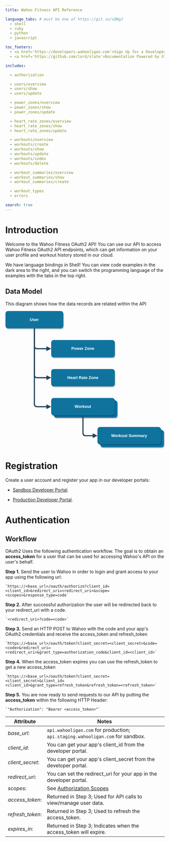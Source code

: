 ```yaml
---
title: Wahoo Fitness API Reference

language_tabs: # must be one of https://git.io/vQNgJ
  - shell
  - ruby
  - python
  - javascript

toc_footers:
  - <a href='https://developers.wahooligan.com'>Sign Up for a Developer Key</a>
  - <a href='https://github.com/lord/slate'>Documentation Powered by Slate</a>

includes:

  - authorization

  - users/overview
  - users/show
  - users/update

  - power_zones/overview
  - power_zones/show
  - power_zones/update

  - heart_rate_zones/overview
  - heart_rate_zones/show
  - heart_rate_zones/update

  - workouts/overview
  - workouts/create
  - workouts/show
  - workouts/update
  - workouts/index
  - workouts/delete

  - workout_summaries/overview
  - workout_summaries/show
  - workout_summaries/create

  - workout_types
  - errors

search: true
---
```


# Introduction

Welcome to the Wahoo Fitness OAuth2 API! You can use our API to access Wahoo Fitness OAuth2 API endpoints, which can get information on your  user profile and workout history stored in our cloud.

We have language bindings in Shell! You can view code examples in the dark area to the right, and you can switch the programming language of the examples with the tabs in the top right.

## Data Model

This diagram shows how the data records are related within the API

[//]: # (Edit file here: https://drive.google.com/file/d/1cOpAiu_1DGkx8oLKtqP_uLMgk9d1x-vE/view?usp=sharing)
<svg xmlns="http://www.w3.org/2000/svg" xmlns:xlink="http://www.w3.org/1999/xlink" version="1.1" width="551px" viewBox="-0.5 -0.5 551 474" style="max-width:100%;max-height:474px;"><defs/><g><rect x="328" y="410" width="220" height="60" rx="9" ry="9" fill="#000000" stroke="none" transform="translate(2,3)translate(438,0)scale(-1,1)translate(-438,0)" opacity="0.25"/><rect x="328" y="410" width="220" height="60" rx="9" ry="9" fill="#10739e" stroke="none" transform="translate(438,0)scale(-1,1)translate(-438,0)" pointer-events="none"/><g fill="#FFFFFF" font-family="Helvetica" font-weight="bold" text-anchor="middle" font-size="14px"><text x="437.5" y="444.5">Workout Summary</text></g><rect x="167" y="308" width="220" height="60" rx="9" ry="9" fill="#000000" stroke="none" transform="translate(2,3)" opacity="0.25"/><rect x="167" y="308" width="220" height="60" rx="9" ry="9" fill="#10739e" stroke="none" pointer-events="none"/><g fill="#FFFFFF" font-family="Helvetica" font-weight="bold" text-anchor="middle" font-size="14px"><text x="276.5" y="342.5">Workout</text></g><rect x="0" y="0" width="200" height="60" rx="9" ry="9" fill="#000000" stroke="none" transform="translate(2,3)translate(100,0)scale(-1,1)translate(-100,0)" opacity="0.25"/><rect x="0" y="0" width="200" height="60" rx="9" ry="9" fill="#10739e" stroke="none" transform="translate(100,0)scale(-1,1)translate(-100,0)" pointer-events="none"/><g fill="#FFFFFF" font-family="Helvetica" font-weight="bold" text-anchor="middle" font-size="14px"><text x="99.5" y="34.5">User</text></g><rect x="158" y="100" width="220" height="60" rx="9" ry="9" fill="#000000" stroke="none" transform="translate(2,3)translate(268,0)scale(-1,1)translate(-268,0)" opacity="0.25"/><rect x="158" y="100" width="220" height="60" rx="9" ry="9" fill="#10739e" stroke="none" transform="translate(268,0)scale(-1,1)translate(-268,0)" pointer-events="none"/><g fill="#FFFFFF" font-family="Helvetica" font-weight="bold" text-anchor="middle" font-size="14px"><text x="267.5" y="134.5">Power Zone</text></g><rect x="318" y="400" width="220" height="60" rx="9" ry="9" fill="#000000" stroke="none" transform="translate(2,3)translate(428,0)scale(-1,1)translate(-428,0)" opacity="0.25"/><rect x="318" y="400" width="220" height="60" rx="9" ry="9" fill="#10739e" stroke="none" transform="translate(428,0)scale(-1,1)translate(-428,0)" pointer-events="none"/><g fill="#FFFFFF" font-family="Helvetica" font-weight="bold" text-anchor="middle" font-size="14px"><text x="427.5" y="434.5">Workout Summary</text></g><rect x="158" y="300" width="220" height="60" rx="9" ry="9" fill="#000000" stroke="none" transform="translate(2,3)" opacity="0.25"/><rect x="158" y="300" width="220" height="60" rx="9" ry="9" fill="#10739e" stroke="none" pointer-events="none"/><g fill="#FFFFFF" font-family="Helvetica" font-weight="bold" text-anchor="middle" font-size="14px"><text x="267.5" y="334.5">Workout</text></g><path d="M 100 60 L 100 120 Q 100 130 110 130 L 143.53 130" fill="none" stroke="#23445d" stroke-width="4" stroke-miterlimit="10" pointer-events="none"/><path d="M 153.53 130 L 143.53 135 L 143.53 125 Z" fill="#23445d" stroke="#23445d" stroke-width="4" stroke-miterlimit="10" pointer-events="none"/><rect x="158" y="200" width="220" height="60" rx="9" ry="9" fill="#000000" stroke="none" transform="translate(2,3)" opacity="0.25"/><rect x="158" y="200" width="220" height="60" rx="9" ry="9" fill="#10739e" stroke="none" pointer-events="none"/><g fill="#FFFFFF" font-family="Helvetica" font-weight="bold" text-anchor="middle" font-size="14px"><text x="267.5" y="234.5">Heart Rate Zone</text></g><path d="M 100 60 L 100 220 Q 100 230 110 230 L 143.53 230" fill="none" stroke="#23445d" stroke-width="4" stroke-miterlimit="10" pointer-events="none"/><path d="M 153.53 230 L 143.53 235 L 143.53 225 Z" fill="#23445d" stroke="#23445d" stroke-width="4" stroke-miterlimit="10" pointer-events="none"/><path d="M 100 60 L 100 320 Q 100 330 110 330 L 143.53 330" fill="none" stroke="#23445d" stroke-width="4" stroke-miterlimit="10" pointer-events="none"/><path d="M 153.53 330 L 143.53 335 L 143.53 325 Z" fill="#23445d" stroke="#23445d" stroke-width="4" stroke-miterlimit="10" pointer-events="none"/><path d="M 268 360 L 268 420 Q 268 430 278 430 L 303.53 430" fill="none" stroke="#23445d" stroke-width="4" stroke-miterlimit="10" pointer-events="none"/><path d="M 313.53 430 L 303.53 435 L 303.53 425 Z" fill="#23445d" stroke="#23445d" stroke-width="4" stroke-miterlimit="10" pointer-events="none"/></g></svg>

# Registration

Create a user account and register your app in our developer portals:

- [Sandbox Developer Portal](http://developers.staging.wahooligan.com).

- [Production Developer Portal](http://developers.wahooligan.com).

# Authentication

## Workflow

OAuth2 Uses the following authentication workflow. The goal is to obtain an **access_token** for a user that can be used for accessing Wahoo's API on the user's behalf.

**Step 1.** Send the user to Wahoo in order to login and grant access to your app using the following url:

    `https://<base_url>/oauth/authorize?client_id=<client_id>&redirect_uri=<redirect_uri>&scope=<scopes>&response_type=code`

**Step 2.** After successful authorization the user will be redirected back to your redirect_uri with a code.

    `<redirect_uri>?code=<code>`

**Step 3.** Send an HTTP POST to Wahoo with the code and your app's OAuth2 credentials and receive the access_token and refresh_token

    `https://<base_url>/oauth/token?client_secret=<client_secret>&code=<code>&redirect_uri=<redirect_uri>&grant_type=authorization_code&client_id=<client_id>`

**Step 4.** When the access_token expires you can use the refresh_token to get a new access_token

    `https://<base_url>/oauth/token?client_secret=<client_secret>&client_id=<client_id>&grant_type=refresh_token&refresh_token=<refresh_token>`

**Step 5.** You are now ready to send requests to our API by putting the **access_token** within the following HTTP Header:

    `"Authorization": "Bearer <access_token>"`

Attribute           | Notes
-----------         | ----------- 
_base_url_:         | `api.wahooligan.com` for production; `api.staging.wahooligan.com` for sandbox.
_client_id_:        | You can get your app's client_id from the developer portal.
_client_secret_:    | You can get your app's client_secret from the developer portal.
_redirect_uri_:     | You can set the redirect_uri for your app in the developer portal.
_scopes_:           | See [Authorization Scopes](#authorization)
_access_token_:     | Returned in Step 3; Used for API calls to view/manage user data.
_refresh_token_:    | Returned in Step 3; Used to refresh the access_token.
_expires_in_:       | Returned in Step 3; Indicates when the access_token will expire.


